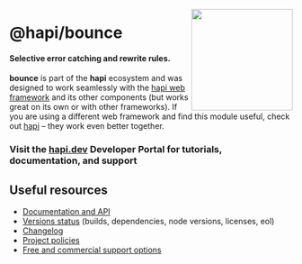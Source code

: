 <a href="https://hapi.dev"><img src="https://raw.githubusercontent.com/hapijs/assets/master/images/family.png" width="180px" align="right" /></a>

# @hapi/bounce

#### Selective error catching and rewrite rules.

**bounce** is part of the **hapi** ecosystem and was designed to work seamlessly with the [hapi web framework](https://hapi.dev) and its other components (but works great on its own or with other frameworks). If you are using a different web framework and find this module useful, check out [hapi](https://hapi.dev) – they work even better together.

### Visit the [hapi.dev](https://hapi.dev) Developer Portal for tutorials, documentation, and support

## Useful resources

- [Documentation and API](https://hapi.dev/family/bounce/)
- [Versions status](https://hapi.dev/resources/status/#bounce) (builds, dependencies, node versions, licenses, eol)
- [Changelog](https://hapi.dev/family/bounce/changelog/)
- [Project policies](https://hapi.dev/policies/)
- [Free and commercial support options](https://hapi.dev/support/)
